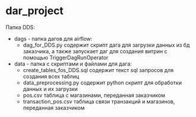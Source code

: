 # dar_project
Папка DDS:
- dags - папка дагов для airflow:
  - dag_for_DDS.py содержит скрипт дага для загрузки данных из бд заказчика, а также запускает даг для создания витрин с помощью TriggerDagRunOperator
- data - папка с скриптами и файлами для дага:
  - create_tables_fos_DDS.sql содержит текст sql запросов для создания всех таблиц 
  - data_preprocessing.py содержит python скрипт для обработки данных и их загрузки
  - pos.csv таблица с магазинами, переданная заказчиком
  - transaction_pos.csv таблица связи транзакций и магазинов, переданная заказчиком

